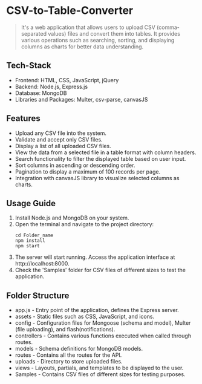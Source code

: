 # CSV-to-Table-Converter
> It's a web application that allows users to upload CSV (comma-separated values) files and convert them into tables. It provides various operations such as searching, sorting, and displaying columns as charts for better data understanding. 



## Tech-Stack
* Frontend: HTML, CSS, JavaScript, jQuery
* Backend: Node.js, Express.js
* Database: MongoDB
* Libraries and Packages: Multer, csv-parse, canvasJS

## Features
* Upload any CSV file into the system.
* Validate and accept only CSV files.
* Display a list of all uploaded CSV files.
* View the data from a selected file in a table format with column headers.
* Search functionality to filter the displayed table based on user input.
* Sort columns in ascending or descending order.
* Pagination to display a maximum of 100 records per page.
* Integration with canvasJS library to visualize selected columns as charts.

## Usage Guide
1. Install Node.js and MongoDB on your system.
2. Open the terminal and navigate to the project directory:
    ```
    cd Folder_name
    npm install
    npm start
    ```
 3. The server will start running. Access the application interface at http://localhost:8000.
 4. Check the 'Samples' folder for CSV files of different sizes to test the application.

## Folder Structure
* app.js - Entry point of the application, defines the Express server.
* assets - Static files such as CSS, JavaScript, and icons.
* config - Configuration files for Mongoose (schema and model), Multer (file uploading), and flash(notifications).
* controllers - Contains various functions executed when called through routes.
* models - Schema definitions for MongoDB models.
* routes - Contains all the routes for the API.
* uploads - Directory to store uploaded files.
* views - Layouts, partials, and templates to be displayed to the user.
* Samples - Contains CSV files of different sizes for testing purposes.




